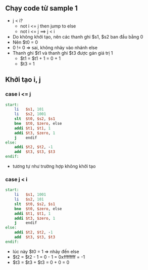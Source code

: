 ## Chạy code từ sample 1
- j < i?
  - not i <= j then jump to else
  - not i <= j ==> j < i
- Do không khởi tạo, nên các thanh ghi $s1, $s2 ban đầu bằng 0
- Nên $t0 = 0
- 0 != 0 => sai, không nhảy vào nhánh else
- Thanh ghi $t1 và thanh ghi $t3 được gán giá trị 1
  - $t1 = $t1 + 1 = 0 + 1
  - $t3 = 1

## Khởi tạo i, j

### case i <= j
```mips
start:
    li   $s1, 101
    li   $s2, 1001
    slt  $t0, $s2, $s1
    bne  $t0, $zero, else
    addi $t1, $t1, 1
    addi $t3, $zero, 1
    j    endif
else:
    addi $t2, $t2, -1
    add  $t3, $t3, $t3
endif:
```
- tương tự như trường hợp không khởi tạo

### case j < i
```mips
start:
    li   $s1, 1001
    li   $s2, 101
    slt  $t0, $s2, $s1
    bne  $t0, $zero, else
    addi $t1, $t1, 1
    addi $t3, $zero, 1
    j    endif
else:
    addi $t2, $t2, -1
    add  $t3, $t3, $t3
endif:
```
- lúc này $t0 = 1 => nhảy đến else
- $t2 = $t2 - 1 = 0 - 1 = 0xffffffff = -1
- $t3 = $t3 + $t3 = 0 + 0 = 0
